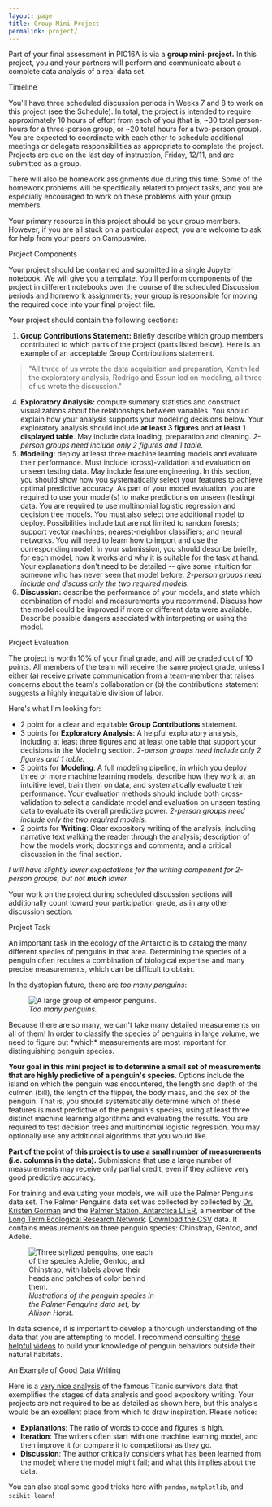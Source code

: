 ```yaml
---
layout: page
title: Group Mini-Project
permalink: project/
---
```


Part of your final assessment in PIC16A is via a **group mini-project.** In this project, you and your partners will perform and communicate about a complete data analysis of a real data set. 
<div class="fancy-h1"> Timeline </div>

You'll have three scheduled discussion periods in Weeks 7 and 8 to work on this project (see the Schedule). In total, the project is intended to require approximately 10 hours of effort from each of you (that is, ~30 total person-hours for a three-person group, or ~20 total hours for a two-person group). You are expected to coordinate with each other to schedule additional meetings or delegate responsibilities as appropriate to complete the project. Projects are due on the last day of instruction, Friday, 12/11, and are submitted as a group. 

There will also be homework assignments due during this time. Some of the homework problems will be specifically related to project tasks, and you are especially encouraged to work on these problems with your group members.  

Your primary resource in this project should be your group members. However, if you are all stuck on a particular aspect, you are welcome to ask for help from your peers on Campuswire. 

<div class="fancy-h1"> Project Components </div>

Your project should be contained and submitted in a single Jupyter notebook. We will give you a template. You'll perform components of the project in different notebooks over the course of the scheduled Discussion periods and homework assignments; your group is responsible for moving the required code into your final project file. 

Your project should contain the following sections: 

1. **Group Contributions Statement:** Briefly describe which group members contributed to which parts of the project (parts listed below). Here is an example of an acceptable Group Contributions statement. 
> "All three of us wrote the data acquisition and preparation, Xenith led the exploratory analysis, Rodrigo and Essun led on modeling, all three of us wrote the discussion." 
4. **Exploratory Analysis:** compute summary statistics and construct visualizations about the relationships between variables. You should explain how your analysis supports your modeling decisions below. Your exploratory analysis should include **at least 3 figures** and **at least 1 displayed table**. May include data loading, preparation and cleaning. *2-person groups need include only 2 figures and 1 table.* 
5. **Modeling:** deploy at least three machine learning models and evaluate their performance. Must include (cross)-validation and evaluation on unseen testing data. May include feature engineering. In this section, you should show how you systematically select your features to achieve optimal predictive accuracy. As part of your model evaluation, you are required to use your model(s) to make predictions on unseen (testing) data. You are required to use multinomial logistic regression and decision tree models. You must also select one additional model to deploy. Possibilities include but are not limited to random forests; support vector machines; nearest-neighbor classifiers; and neural networks. You will need to learn how to import and use the corresponding model. In your submission, you should describe briefly, for each model, how it works and why it is suitable for the task at hand. Your explanations don't need to be detailed -- give some intuition for someone who has never seen that model before. *2-person groups need include and discuss only the two required models.* 
6. **Discussion:** describe the performance of your models, and state which combination of model and measurements you recommend. Discuss how the model could be improved if more or different data were available. Describe possible dangers associated with interpreting or using the model. 

<div class="fancy-h1"> Project Evaluation </div>

The project is worth 10% of your final grade, and will be graded out of 10 points. All members of the team will receive the same project grade, unless I either (a) receive private communication from a team-member that raises concerns about the team's collaboration or (b) the contributions statement suggests a highly inequitable division of labor. 

Here's what I'm looking for: 

- 2 point for a clear and equitable **Group Contributions** statement.  
- 3 points for **Exploratory Analysis**: A helpful exploratory analysis, including at least three figures and at least one table that support your decisions in the Modeling section. *2-person groups need include only 2 figures and 1 table.* 
- 3 points for **Modeling**: A full modeling pipeline, in which you deploy three or more machine learning models, describe how they work at an intuitive level, train them on data, and systematically evaluate their performance. Your evaluation methods should include both cross-validation to select a candidate model and evaluation on unseen testing data to evaluate its overall predictive power. *2-person groups need include only the two required models.*
- 2 points for **Writing**: Clear expository writing of the analysis, including narrative text walking the reader through the analysis; description of how the models work; docstrings and comments; and a critical discussion in the final section. 

*I will have slightly lower expectations for the writing component for 2-person groups, but not **much** lower.*

Your work on the project during scheduled discussion sections will additionally count toward your participation grade, as in any other discussion section.  

<div class="fancy-h1"> Project Task </div>

An important task in the ecology of the Antarctic is to catalog the many different species of penguins in that area. Determining the species of a penguin often requires a combination of biological expertise and many precise measurements, which can be difficult to obtain. 

In the dystopian future, there are *too many penguins*: 

<figure class="image" style="width:50%">
  <img src="https://www.pluggedin.com/wp-content/uploads/2019/12/march-of-the-penguins-1536x863.jpg" class="center" alt="A large group of emperor penguins.">
  <figcaption><i>Too many penguins.</i></figcaption>
</figure>
Because there are so many, we can't take many detailed measurements on all of them! In order to classify the species of penguins in large volume, we need to figure out *which* measurements are most important for distinguishing penguin species. 

**Your goal in this mini project is to determine a small set of measurements that are highly predictive of a penguin's species.** Options include the island on which the penguin was encountered, the length and depth of the culmen (bill), the length of the flipper, the body mass, and the sex of the penguin. That is, you should systematically determine which of these features is most predictive of the penguin's species, using at least three distinct machine learning algorithms and evaluating the results. You are required to test decision trees and multinomial logistic regression. You may optionally use any additional algorithms that you would like. 

**Part of the point of this project is to use a small number of measurements (i.e. columns in the data).** Submissions that use a large number of measurements may receive only partial credit, even if they achieve very good predictive accuracy. 

For training and evaluating your models, we will use the Palmer Penguins data set. 
The Palmer Penguins data set was collected by collected by [Dr. Kristen Gorman](https://www.uaf.edu/cfos/people/faculty/detail/kristen-gorman.php) and the [Palmer Station, Antarctica LTER](https://pal.lternet.edu/), a member of the [Long Term Ecological Research Network](https://lternet.edu/). [Download the CSV](https://philchodrow.github.io/PIC16A/content/IO_and_modules/IO/palmer_penguins.csv) data. 
It contains measurements on three penguin species: Chinstrap, Gentoo, and Adelie. 

<figure class="image" style="width:50%">
  <img src="https://allisonhorst.github.io/palmerpenguins/man/figures/lter_penguins.png" alt="Three stylized penguins, one each of the species Adelie, Gentoo, and Chinstrap, with labels above their heads and patches of color behind them.">
  <figcaption><i>Illustrations of the penguin species in the Palmer Penguins data set, by Allison Horst.</i></figcaption>
</figure>

In data science, it is important to develop a thorough understanding of the data that you are attempting to model. I recommend consulting [these](https://www.youtube.com/watch?v=ZbASA6fZaRI) [helpful](https://www.youtube.com/watch?v=M5UlTRrVaTk) [videos](https://www.youtube.com/watch?v=RoTVc32TLx8) to build your knowledge of penguin behaviors outside their natural habitats. 








<div class="fancy-h1"> An Example of Good Data Writing </div>

Here is a [very nice analysis](https://humansofdata.atlan.com/2016/07/machine-learning-python/) of the famous Titanic survivors data that exemplifies the stages of data analysis and good expository writing. Your projects are not required to be as detailed as shown here, but this analysis would be an excellent place from which to draw inspiration. Please notice: 

- **Explanations**: The ratio of words to code and figures is high. 
- **Iteration**: The writers often start with one machine learning model, and then improve it (or compare it to competitors) as they go. 
- **Discussion**: The author critically considers what has been learned from the model; where the model might fail; and what this implies about the data. 

You can also steal some good tricks here with `pandas`, `matplotlib`, and `scikit-learn`!
